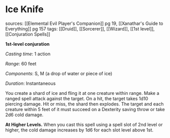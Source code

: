 # Ice Knife
sources: [[Elemental Evil Player's Companion]] pg 19, [[Xanathar's Guide to Everything]] pg 157
tags: [[Druid]], [[Sorcerer]], [[Wizard]], [[1st level]], [[Conjuration Spells]]

**1st-level conjuration**

*Casting time*: 1 action

*Range*: 60 feet

*Components*: S, M (a drop of water or piece of ice)

*Duration*: Instantaneous

You create a shard of ice and fling it at one creature within range. Make a ranged spell attack against the target. On a hit, the target takes 1d10 piercing damage. Hit or miss, the shard then explodes. The target and each creature within 5 feet of it must succeed on a Dexterity saving throw or take 2d6 cold damage.

**At Higher Levels.** When you cast this spell using a spell slot of 2nd level or higher, the cold damage increases by 1d6 for each slot level above 1st.
